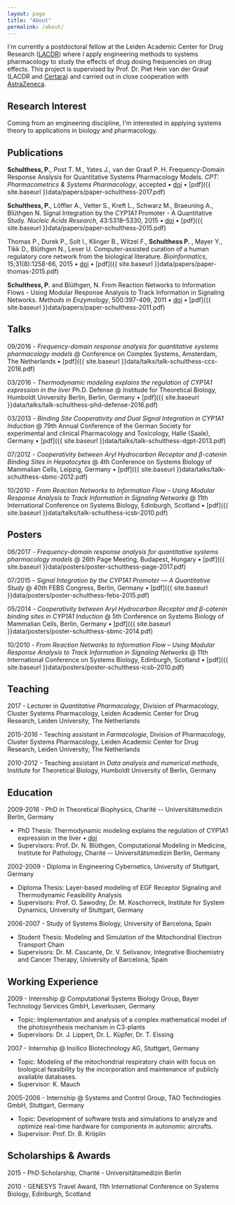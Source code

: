 ```yaml
---
layout: page
title: "About"
permalink: /about/
---
```


I'm currently a postdoctoral fellow at the Leiden Academic Center for Drug Research ([LACDR](http://lacdr.nl)) where I apply engineering methods to systems pharmacology to study the effects of drug dosing frequencies on drug effects. This project is supervised by Prof. Dr. Piet Hein van der Graaf (LACDR and [Certara](http://certara.com)) and carried out in close cooperation with [AstraZeneca](http://astrazeneca.com).

## Research Interest

Coming from an engineering discipline, I'm interested in applying systems theory to applications in biology and pharmacology.

## Publications

**Schulthess, P.**, Post T. M., Yates J., van der Graaf P. H. Frequency-Domain Response Analysis for Quantitative Systems Pharmacology Models. _CPT: Pharmacometrics & Systems Pharmacology_, accepted &#8226; [doi](https://doi.org/10.1002/psp4.12266) &#8226; [pdf]({{ site.baseurl }}data/papers/paper-schulthess-2017.pdf)

**Schulthess, P.**, Löffler A., Vetter S., Kreft L., Schwarz M., Braeuning A., Blüthgen N. Signal Integration by the _CYP1A1_ Promoter - A Quantitative Study. _Nucleic Acids Research_, 43:5318–5330, 2015 &#8226; [doi](https://doi.org/10.1093/nar/gkv423) &#8226; [pdf]({{ site.baseurl }}data/papers/paper-schulthess-2015.pdf)

Thomas P., Durek P., Solt I., Klinger B., Witzel F., **Schulthess P.** , Mayer Y., Tikk D., Blüthgen N., Leser U. Computer-assisted curation of a human regulatory core network from the biological literature. _Bioinformatics_, 15;31(8):1258-66, 2015 &#8226; [doi](https://doi.org/10.1093/bioinformatics/btu795) &#8226; [pdf]({{ site.baseurl }}data/papers/paper-thomas-2015.pdf)

**Schulthess, P.** and Blüthgen, N. From Reaction Networks to Information Flows - Using Modular Response Analysis to Track Information in Signaling Networks. _Methods in Enzymology_, 500:397-409, 2011 &#8226; [doi](https://doi.org/10.1016/B978-0-12-385118-5.00020-7) &#8226; [pdf]({{ site.baseurl }}data/papers/paper-schulthess-2011.pdf)


## Talks

09/2016 - _Frequency-domain response analysis for quantitative systems pharmacology models_ @ Conference on Complex Systems, Amsterdam, The Netherlands &#8226; [pdf]({{ site.baseurl }}data/talks/talk-schulthess-ccs-2016.pdf)

03/2016 - _Thermodynamic modeling explains the regulation of CYP1A1 expression in the liver_ Ph.D. Defense @ Institude for Theoretical Biology, Humboldt University Berlin, Berlin, Germany &#8226; [pdf]({{ site.baseurl }}data/talks/talk-schulthess-phd-defense-2016.pdf)

03/2013 - _Binding Site Cooperativity and Dual Signal Integration in CYP1A1 Induction_ @ 79th Annual Conference of the German Society for experimental and clinical Pharmacology and Toxicology, Halle (Saale), Germany &#8226; [pdf]({{ site.baseurl }}data/talks/talk-schulthess-dgpt-2013.pdf)

07/2012 - _Cooperativity between Aryl Hydrocarbon Receptor and β-catenin Binding Sites in Hepatocytes_ @ 4th Conference on Systems Biology of Mammalian Cells, Leipzig, Germany &#8226; [pdf]({{ site.baseurl }}data/talks/talk-schulthess-sbmc-2012.pdf)

10/2010 - _From Reaction Networks to Information Flow – Using Modular Response Analysis to Track Information in Signaling Networks_ @ 11th International Conference on Systems Biology, Edinburgh, Scotland &#8226; [pdf]({{ site.baseurl }}data/talks/talk-schulthess-icsb-2010.pdf)

## Posters

06/2017 - _Frequency-domain response analysis for quantitative systems pharmacology models_ @ 26th Page Meeting, Budapest, Hungary &#8226; [pdf]({{ site.baseurl }}data/posters/poster-schulthess-page-2017.pdf)

07/2015 - _Signal Integration by the CYP1A1 Promoter — A Quantitative Study_ @ 40th FEBS Congress, Berlin, Germany &#8226; [pdf]({{ site.baseurl }}data/posters/poster-schulthess-febs-2015.pdf)

05/2014 - _Cooperativity between Aryl Hydrocarbon Receptor and β-catenin binding sites in CYP1A1 Induction_ @ 5th Conference on Systems Biology of Mammalian Cells, Berlin, Germany &#8226; [pdf]({{ site.baseurl }}data/posters/poster-schulthess-sbmc-2014.pdf)

10/2010 - _From Reaction Networks to Information Flow – Using Modular Response Analysis to Track Information in Signaling Networks_ @ 11th International Conference on Systems Biology, Edinburgh, Scotland &#8226; [pdf]({{ site.baseurl }}data/posters/poster-schulthess-icsb-2010.pdf)

## Teaching
2017 - Lecturer in _Quantitative Pharmacology_, Division of Pharmacology, Cluster Systems Pharmacology, Leiden Academic Center for Drug Research, Leiden University, The Netherlands

2015-2016 - Teaching assistant in _Farmacologie_, Division of Pharmacology, Cluster Systems Pharmacology, Leiden Academic Center for Drug Research, Leiden University, The Netherlands

2010-2012 - Teaching assistant in _Data analysis and numerical methods_, Institute for Theoretical Biology, Humboldt University of Berlin, Germany

## Education

2009-2016 - PhD in Theoretical Biophysics, Charité -- Universitätsmedizin Berlin, Germany

* PhD Thesis: Thermodynamic modeling explains the regulation of CYP1A1 expression in the liver &#8226; [doi](http://dx.doi.org/10.18452/17454)
* Supervisors: Prof. Dr. N. Blüthgen, Computational Modeling in Medicine, Institute for Pathology, Charité -- Universitätsmedizin Berlin, Germany

2002-2009 - Diploma in Engineering Cybernetics, University of Stuttgart, Germany

* Diploma Thesis: Layer-based modeling of EGF Receptor Signaling and Thermodynamic Feasibility Analysis
* Supervisors: Prof. O. Sawodny, Dr. M. Koschorreck, Institute for System Dynamics, University of Stuttgart, Germany

2006-2007 - Study of Systems Biology, University of Barcelona, Spain

* Student Thesis: Modeling and Simulation of the Mitochondrial Electron Transport Chain
* Supervisors: Dr. M. Cascante, Dr. V. Selivanov, Integrative Biochemistry and Cancer Therapy, University of Barcelona, Spain

## Working Experience

2009 - Internship @ Computational Systems Biology Group, Bayer Technology Services GmbH, Leverkusen, Germany

* Topic: Implementation and analysis of a complex mathematical model of the photosynthesis mechanism in C3-plants
* Supervisors: Dr. J. Lippert, Dr. L. Küpfer, Dr. T. Eissing

2007 - Internship @ Insilico Biotechnology AG, Stuttgart, Germany

* Topic: Modeling of the mitochondrial respiratory chain with focus on biological feasibility by the incorporation and maintenance of publicly available databases.
* Supervisor: K. Mauch

2005-2006 - Internship @ Systems and Control Group, TAO Technologies GmbH, Stuttgart, Germany

* Topic: Development of software tests and simulations to analyze and optimize real-time hardware for components in autonomic aircrafts.
* Supervisor: Prof. Dr. B. Kröplin

## Scholarships & Awards

2015 - PhD Scholarship, Charité - Universitätsmedizin Berlin

2010 - GENESYS Travel Award, 11th International Conference on Systems Biology, Edinburgh, Scotland
